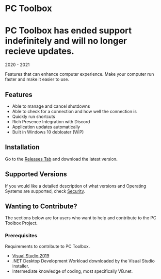 # PC Toolbox

# PC Toolbox has ended support indefinitely and will no longer recieve updates.
2020 - 2021







Features that can enhance computer experience. Make your computer run faster and make it easier to use.

## Features
- Able to manage and cancel shutdowns
- Able to check for a connection and how well the connection is
- Quickly run shortcuts
- Rich Presence Integration with Discord
- Application updates automatically
- Built in Windows 10 debloater (WIP)

## Installation
Go to the [Releases Tab](https://github.com/byronbytes/PC-Toolbox/releases) and download the latest version. 

## Supported Versions
If you would like a detailed description of what versions and Operating Systems are supported, check [Security](https://github.com/byronbytes/PC-Toolbox/blob/master/SECURITY.md).

## Wanting to Contribute?
The sections below are for users who want to help and contribute to the PC Toolbox Project.


### Prerequisites
Requirements to contribute to PC Toolbox.

- [Visual Studio 2019](https://visualstudio.microsoft.com/thank-you-downloading-visual-studio/?sku=Community&rel=16)
- .NET Desktop Development Workload downloaded by the Visual Studio Installer.
- Intermediate knowledge of coding, most specifically VB.net.









